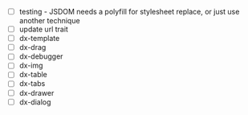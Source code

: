 - [ ] testing - JSDOM needs a polyfill for stylesheet replace, or just use another technique
- [ ] update url trait
- [ ] dx-template
- [ ] dx-drag
- [ ] dx-debugger
- [ ] dx-img
- [ ] dx-table
- [ ] dx-tabs
- [ ] dx-drawer
- [ ] dx-dialog